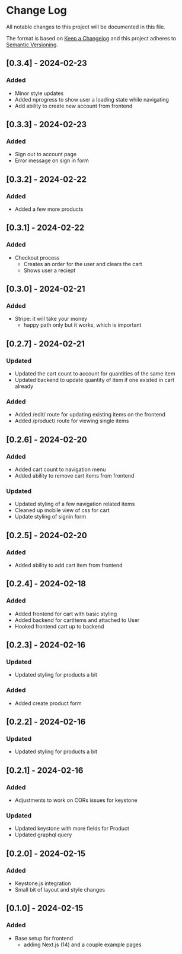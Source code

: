 # Change Log
All notable changes to this project will be documented in this file.
 
The format is based on [Keep a Changelog](http://keepachangelog.com/)
and this project adheres to [Semantic Versioning](http://semver.org/).

## [0.3.4] - 2024-02-23
### Added
- Minor style updates
- Added nprogress to show user a loading state while navigating
- Add ability to create new account from frontend

## [0.3.3] - 2024-02-23
### Added
- Sign out to account page
- Error message on sign in form 

## [0.3.2] - 2024-02-22
### Added
- Added a few more products 

## [0.3.1] - 2024-02-22
### Added
- Checkout process
  - Creates an order for the user and clears the cart
  - Shows user a reciept

## [0.3.0] - 2024-02-21
### Added
- Stripe: it will take your money
  - happy path only but it works, which is important

## [0.2.7] - 2024-02-21
### Updated
- Updated the cart count to account for quantities of the same item
- Updated backend to update quantity of item if one existed in cart already

### Added
- Added /edit/ route for updating existing items on the frontend
- Added /product/ route for viewing single items

## [0.2.6] - 2024-02-20
### Added
- Added cart count to navigation menu
- Added ability to remove cart items from frontend

### Updated
- Updated styling of a few navigation related items
- Cleaned up mobile view of css for cart
- Update styling of signin form

## [0.2.5] - 2024-02-20
### Added
- Added ability to add cart item from frontend

## [0.2.4] - 2024-02-18
### Added
- Added frontend for cart with basic styling
- Added backend for cartItems and attached to User
- Hooked frontend cart up to backend

## [0.2.3] - 2024-02-16
### Updated
- Updated styling for products a bit

### Added
- Added create product form

## [0.2.2] - 2024-02-16
### Updated
- Updated styling for products a bit

## [0.2.1] - 2024-02-16
### Added
- Adjustments to work on CORs issues for keystone 

### Updated
- Updated keystone with more fields for Product
- Updated graphql query

## [0.2.0] - 2024-02-15
### Added
- Keystone.js integration
- Small bit of layout and style changes

## [0.1.0] - 2024-02-15
### Added
- Base setup for frontend
  - adding Next.js (14) and a couple example pages
